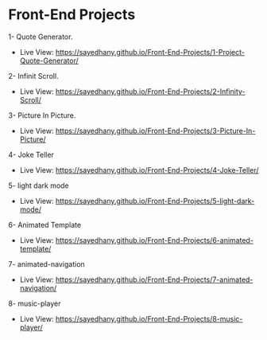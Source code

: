 # Front-End Projects

1- Quote Generator.

- Live View: https://sayedhany.github.io/Front-End-Projects/1-Project-Quote-Generator/

2- Infinit Scroll.

- Live View: https://sayedhany.github.io/Front-End-Projects/2-Infinity-Scroll/

3- Picture In Picture.

- Live View: https://sayedhany.github.io/Front-End-Projects/3-Picture-In-Picture/

4- Joke Teller

- Live View: https://sayedhany.github.io/Front-End-Projects/4-Joke-Teller/

5- light dark mode

- Live View: https://sayedhany.github.io/Front-End-Projects/5-light-dark-mode/

6- Animated Template

- Live View: https://sayedhany.github.io/Front-End-Projects/6-animated-template/

7- animated-navigation

- Live View: https://sayedhany.github.io/Front-End-Projects/7-animated-navigation/

8- music-player

- Live View: https://sayedhany.github.io/Front-End-Projects/8-music-player/
